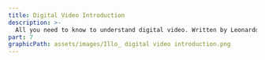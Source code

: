 ```yaml
---
title: Digital Video Introduction
description: >-
  All you need to know to understand digital video. Written by Leonardo Moreira.
part: 7
graphicPath: assets/images/Illo_ digital video introduction.png
---
```

